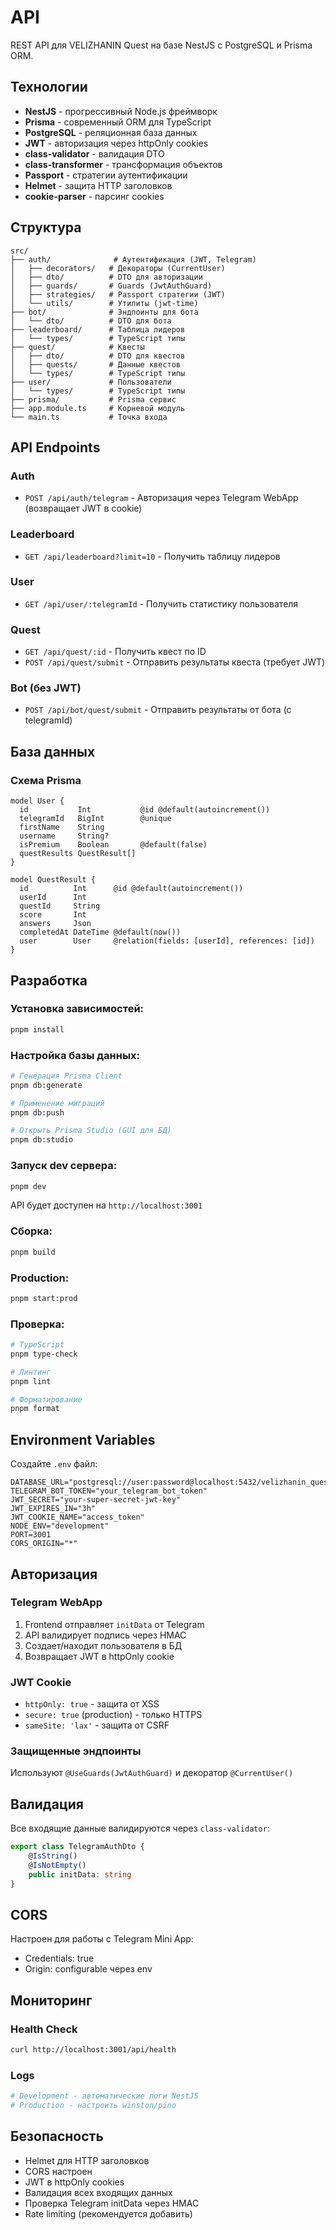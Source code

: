 # API

REST API для VELIZHANIN Quest на базе NestJS с PostgreSQL и Prisma ORM.

## Технологии

- **NestJS** - прогрессивный Node.js фреймворк
- **Prisma** - современный ORM для TypeScript
- **PostgreSQL** - реляционная база данных
- **JWT** - авторизация через httpOnly cookies
- **class-validator** - валидация DTO
- **class-transformer** - трансформация объектов
- **Passport** - стратегии аутентификации
- **Helmet** - защита HTTP заголовков
- **cookie-parser** - парсинг cookies

## Структура

```
src/
├── auth/              # Аутентификация (JWT, Telegram)
│   ├── decorators/   # Декораторы (CurrentUser)
│   ├── dto/          # DTO для авторизации
│   ├── guards/       # Guards (JwtAuthGuard)
│   ├── strategies/   # Passport стратегии (JWT)
│   └── utils/        # Утилиты (jwt-time)
├── bot/              # Эндпоинты для бота
│   └── dto/          # DTO для бота
├── leaderboard/      # Таблица лидеров
│   └── types/        # TypeScript типы
├── quest/            # Квесты
│   ├── dto/          # DTO для квестов
│   ├── quests/       # Данные квестов
│   └── types/        # TypeScript типы
├── user/             # Пользователи
│   └── types/        # TypeScript типы
├── prisma/           # Prisma сервис
├── app.module.ts     # Корневой модуль
└── main.ts           # Точка входа
```

## API Endpoints

### Auth
- `POST /api/auth/telegram` - Авторизация через Telegram WebApp (возвращает JWT в cookie)

### Leaderboard
- `GET /api/leaderboard?limit=10` - Получить таблицу лидеров

### User
- `GET /api/user/:telegramId` - Получить статистику пользователя

### Quest
- `GET /api/quest/:id` - Получить квест по ID
- `POST /api/quest/submit` - Отправить результаты квеста (требует JWT)

### Bot (без JWT)
- `POST /api/bot/quest/submit` - Отправить результаты от бота (с telegramId)

## База данных

### Схема Prisma

```prisma
model User {
  id           Int           @id @default(autoincrement())
  telegramId   BigInt        @unique
  firstName    String
  username     String?
  isPremium    Boolean       @default(false)
  questResults QuestResult[]
}

model QuestResult {
  id          Int      @id @default(autoincrement())
  userId      Int
  questId     String
  score       Int
  answers     Json
  completedAt DateTime @default(now())
  user        User     @relation(fields: [userId], references: [id])
}
```

## Разработка

### Установка зависимостей:
```bash
pnpm install
```

### Настройка базы данных:
```bash
# Генерация Prisma Client
pnpm db:generate

# Применение миграций
pnpm db:push

# Открыть Prisma Studio (GUI для БД)
pnpm db:studio
```

### Запуск dev сервера:
```bash
pnpm dev
```

API будет доступен на `http://localhost:3001`

### Сборка:
```bash
pnpm build
```

### Production:
```bash
pnpm start:prod
```

### Проверка:
```bash
# TypeScript
pnpm type-check

# Линтинг
pnpm lint

# Форматирование
pnpm format
```

## Environment Variables

Создайте `.env` файл:

```env
DATABASE_URL="postgresql://user:password@localhost:5432/velizhanin_quest"
TELEGRAM_BOT_TOKEN="your_telegram_bot_token"
JWT_SECRET="your-super-secret-jwt-key"
JWT_EXPIRES_IN="3h"
JWT_COOKIE_NAME="access_token"
NODE_ENV="development"
PORT=3001
CORS_ORIGIN="*"
```

## Авторизация

### Telegram WebApp
1. Frontend отправляет `initData` от Telegram
2. API валидирует подпись через HMAC
3. Создает/находит пользователя в БД
4. Возвращает JWT в httpOnly cookie

### JWT Cookie
- `httpOnly: true` - защита от XSS
- `secure: true` (production) - только HTTPS
- `sameSite: 'lax'` - защита от CSRF

### Защищенные эндпоинты
Используют `@UseGuards(JwtAuthGuard)` и декоратор `@CurrentUser()`

## Валидация

Все входящие данные валидируются через `class-validator`:

```typescript
export class TelegramAuthDto {
    @IsString()
    @IsNotEmpty()
    public initData: string
}
```

## CORS

Настроен для работы с Telegram Mini App:
- Credentials: true
- Origin: configurable через env

## Мониторинг

### Health Check
```bash
curl http://localhost:3001/api/health
```

### Logs
```bash
# Development - автоматические логи NestJS
# Production - настроить winston/pino
```

## Безопасность

- Helmet для HTTP заголовков
- CORS настроен
- JWT в httpOnly cookies
- Валидация всех входящих данных
- Проверка Telegram initData через HMAC
- Rate limiting (рекомендуется добавить)
